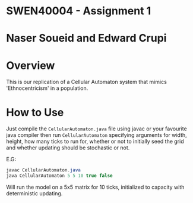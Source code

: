 # SWEN40004 - Assignment 1
# Naser Soueid and Edward Crupi

# Overview
This is our replication of a Cellular Automaton system that mimics 'Ethnocentricism' in a population.

# How to Use
Just compile the `CellularAutomaton.java` file using javac or your favourite java compiler then run `CellularAutomaton` specifying arguments for width, height, how many ticks to run for, whether or not to initially seed the grid and whether updating should be stochastic or not.

E.G:

```java
javac CellularAutomaton.java
java CellularAutomaton 5 5 10 true false
```
Will run the model on a 5x5 matrix for 10 ticks, initialized to capacity with deterministic updating. 
